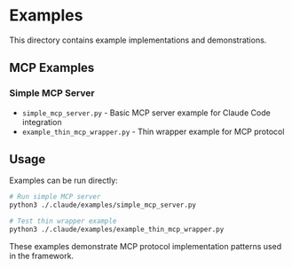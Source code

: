 # Examples

This directory contains example implementations and demonstrations.

## MCP Examples

### Simple MCP Server
- `simple_mcp_server.py` - Basic MCP server example for Claude Code integration
- `example_thin_mcp_wrapper.py` - Thin wrapper example for MCP protocol

## Usage

Examples can be run directly:
```bash
# Run simple MCP server
python3 ./.claude/examples/simple_mcp_server.py

# Test thin wrapper example
python3 ./.claude/examples/example_thin_mcp_wrapper.py
```

These examples demonstrate MCP protocol implementation patterns used in the framework.
